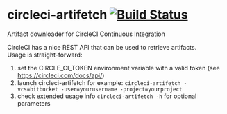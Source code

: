 # circleci-artifetch [![Build Status](https://travis-ci.org/genez/circleci-artifetch.svg?branch=master)](https://travis-ci.org/genez/circleci-artifetch)
Artifact downloader for CircleCI Continuous Integration

CircleCI has a nice REST API that can be used to retrieve artifacts.  
Usage is straight-forward:

1) set the CIRCLE_CI_TOKEN environment variable with a valid token (see https://circleci.com/docs/api/)  
2) launch circleci-artifetch for example: `circleci-artifetch -vcs=bitbucket -user=yourusername -project=yourproject`  
3) check extended usage info `circleci-artifetch -h` for optional parameters  
